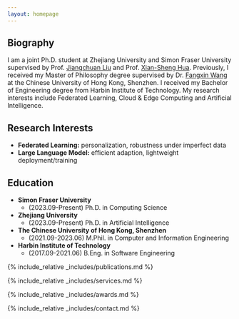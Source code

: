 ```yaml
---
layout: homepage
---
```


## Biography

I am a joint Ph.D. student at
Zhejiang University and Simon Fraser University supervised
by Prof. [Jiangchuan Liu](https://www.cs.sfu.ca/~jcliu/) and Prof. [Xian-Sheng Hua](https://scholar.google.com/citations?user=6G-l4o0AAAAJ).
Previously, I received my Master of Philosophy degree supervised
by Dr. [Fangxin Wang](https://mypage.cuhk.edu.cn/academics/wangfangxin/index.html)
at the Chinese University of Hong Kong, Shenzhen.
I received my Bachelor of Engineering degree from Harbin
Institute of Technology. My research interests include Federated 
Learning, Cloud & Edge Computing and Artificial Intelligence.

## Research Interests

- **Federated Learning:** personalization, robustness under imperfect data
- **Large Language Model:** efficient adaption, lightweight deployment/training

## Education
- **Simon Fraser University**
  - (2023.09-Present) Ph.D. in Computing Science 
- **Zhejiang University** 
  - (2023.09-Present) Ph.D. in Artificial Intelligence 
- **The Chinese University of Hong Kong, Shenzhen**
  - (2021.09-2023.06) M.Phil. in Computer and Information Engineering 
- **Harbin Institute of Technology**
  - (2017.09-2021.06) B.Eng. in Software Engineering 

{% include_relative _includes/publications.md %}

{% include_relative _includes/services.md %}

{% include_relative _includes/awards.md %}

{% include_relative _includes/contact.md %}